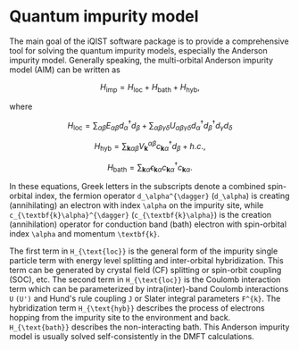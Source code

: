# Quantum impurity model

The main goal of the iQIST software package is to provide a comprehensive tool for solving the quantum impurity models, especially the Anderson impurity model. Generally speaking, the multi-orbital Anderson impurity model (AIM) can be written as 

```math
\begin{equation}
H_{\text{imp}} = H_{\text{loc}} + H_{\text{bath}} + H_{\text{hyb}},
\end{equation}
```

where

```math
\begin{equation}
H_{\text{loc}} = \sum_{\alpha\beta} E_{\alpha\beta} d_{\alpha}^{\dagger} d_{\beta}+\sum_{\alpha\beta\gamma\delta} U_{\alpha\beta\gamma\delta} 
    d^{\dagger}_{\alpha}d^{\dagger}_{\beta} d_{\gamma} d_{\delta}
\end{equation}
```

```math
\begin{equation}
H_{\text{hyb}} = \sum_{\textbf{k}\alpha\beta} V^{\alpha\beta}_{\textbf{k}} c_{\textbf{k}\alpha}^{\dagger} d_{\beta} + h.c.,
\end{equation}
```

```math
\begin{equation}
H_{\text{bath}} = \sum_{\textbf{k}\alpha} \epsilon_{\textbf{k}\alpha} c_{\textbf{k}\alpha}^{\dagger} c_{\textbf{k}\alpha}.
\end{equation}
```

In these equations, Greek letters in the subscripts denote a combined spin-orbital index, the fermion operator ``d_\alpha^{\dagger}`` (``d_\alpha``) is creating (annihilating) an electron with index ``\alpha`` on the impurity site, while ``c_{\textbf{k}\alpha}^{\dagger}`` (``c_{\textbf{k}\alpha}``) is the creation (annihilation) operator for conduction band (bath) electron with spin-orbital index ``\alpha`` and momentum ``\textbf{k}``. 

The first term in ``H_{\text{loc}}`` is the general form of the impurity single particle term with energy level splitting and inter-orbital hybridization. This term can be generated by crystal field (CF) splitting or spin-orbit coupling (SOC), etc. The second term in ``H_{\text{loc}}`` is the Coulomb interaction term which can be parameterized by intra(inter)-band Coulomb interactions ``U`` ``(U')`` and Hund's rule coupling ``J`` or Slater integral parameters ``F^{k}``. The hybridization term ``H_{\text{hyb}}`` describes the process of electrons hopping from the impurity site to the environment and back. ``H_{\text{bath}}`` describes the non-interacting bath. This Anderson impurity model is usually solved self-consistently in the DMFT calculations.
